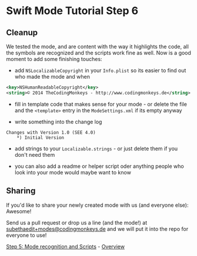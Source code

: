 # Swift Mode Tutorial Step 6
## Cleanup

We tested the mode, and are content with the way it highlights the code, all the symbols are recognized and the scripts work fine as well. 
Now is a good moment to add some finishing touches:

* add `NSLocalizableCopyright` in your `Info.plist` so its easier to find out who made the mode and when

```xml
<key>NSHumanReadableCopyright</key>
<string>© 2014 TheCodingMonkeys - http://www.codingmonkeys.de</string>
```

* fill in template code that makes sense for your mode - or delete the file and the `<template>` entry in the `ModeSettings.xml` if its empty anyway

* write something into the change log

```
Changes with Version 1.0 (SEE 4.0)
	*) Initial Version
```

* add strings to your `Localizable.strings` - or just delete them if you don't need them

* you can also add a readme or helper script oder anything people who look into your mode would maybe want to know


## Sharing

If you'd like to share your newly created mode with us (and everyone else): Awesome!

Send us a pull request or drop us a line (and the mode!) at [subethaedit+modes@codingmonkeys.de](mailto:subethaedit+modes@codingmonkeys.de?Subject=I%20wrote%20a%20mode%20for%20...) and we will put it into the repo for everyone to use!



<!-- Tutorial Navigation -->
[Step 5: Mode recognition and Scripts](../SwiftModeStep5) - [Overview](..)
<!-- There is no step 7 -->
<!-- [Step 7](../SwiftModeStep7) -->
